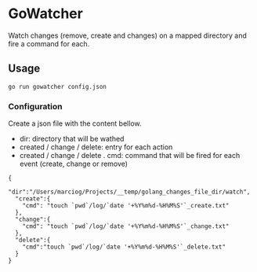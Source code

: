 # GoWatcher

Watch changes (remove, create and changes) on a mapped directory and fire a command for each.

## Usage

	go run gowatcher config.json


### Configuration


Create a json file with the content bellow.

- dir: directory that will be wathed
- created / change / delete: entry for each action
- created / change / delete . cmd: command that will be fired for each event (create, change or remove)


```
{
  "dir":"/Users/marciog/Projects/__temp/golang_changes_file_dir/watch",
  "create":{
    "cmd": "touch `pwd`/log/`date '+%Y%m%d-%H%M%S'`_create.txt"
  },
  "change":{
    "cmd": "touch `pwd`/log/`date '+%Y%m%d-%H%M%S'`_change.txt"
  },
  "delete":{
    "cmd":"touch `pwd`/log/`date '+%Y%m%d-%H%M%S'`_delete.txt"
  }
}
```
